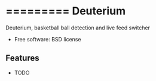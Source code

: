 =========
Deuterium
=========

Deuterium, basketball ball detection and live feed switcher


* Free software: BSD license


Features
--------

* TODO

